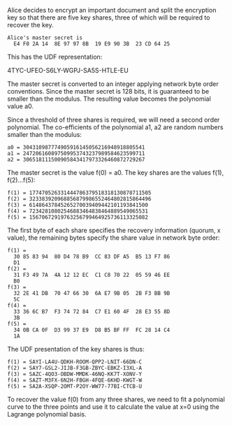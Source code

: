 
Alice decides to encrypt an important document and split the encryption key so that
there are five key shares, three of which will be required to recover the key.

~~~~
Alice's master secret is
  E4 F0 2A 14  8E 97 97 8B  19 E9 90 3B  23 CD 64 25
~~~~

This has the UDF representation:

4TYC-UFEO-S6LY-WGPJ-SA5S-HTLE-EU

The master secret is converted to an integer applying network byte order conventions.
Since the master secret is 128 bits, it is guaranteed to be smaller than the modulus.
The resulting value becomes the polynomial value a0.

Since a threshold of three shares is required, we will need a second order polynomial.
The co-efficients of the polynomial a1, a2 are random numbers smaller than the 
modulus:

~~~~
a0 = 304310987774905916145056216948918805541
a1 = 247206160897509953743237989584623599711
a2 = 306518111500905843417973326460872729267
~~~~

The master secret is the value f(0) = a0. The key shares are the values f(1), f(2)...f(5):

~~~~
f(1) = 177470526331444786379518318130878711505
f(2) = 323383920968856879986552464802815864496
f(3) = 61486437845265270039409442101193841500
f(4) = 72342810802546883464838464889549065531
f(5) = 15670672919763256799464925736113325082
~~~~

The first byte of each share specifies the recovery information (quorum, x value), the
remaining bytes specify the share value in network byte order:

~~~~
f(1) = 
  30 85 83 94  80 D4 78 B9  CC 83 DF A5  B5 13 F7 86
  D1
f(2) = 
  31 F3 49 7A  4A 12 12 EC  C1 C8 70 22  05 59 46 EE
  B0
f(3) = 
  32 2E 41 DB  70 47 66 30  6A E7 9B 05  2B F3 BB 9B
  5C
f(4) = 
  33 36 6C B7  F3 74 72 84  C7 E1 60 4F  28 E3 55 8D
  3B
f(5) = 
  34 0B CA 0F  D3 99 37 E9  D8 B5 BF FF  FC 28 14 C4
  1A
~~~~

The UDF presentation of the key shares is thus:

~~~~
f(1) = SAYI-LA4U-QDKH-ROOM-QPP2-LNIT-66DN-C
f(2) = SAY7-GSL2-JIJB-F3GB-ZBYC-EBKZ-I3XL-A
f(3) = SAZC-4QO3-OBDW-MMDK-46NQ-KK7T-XONV-Y
f(4) = SAZT-M3FX-6N2H-FBGH-4FQE-6KHD-KWGT-W
f(5) = SA2A-XSQP-2OMT-P2OY-WW77-77BI-CTCB-U
~~~~

To recover the value f(0) from any three shares, we need to fit a polynomial curve to 
the three points and use it to calculate the value at x=0 using the Lagrange polynomial
basis.
